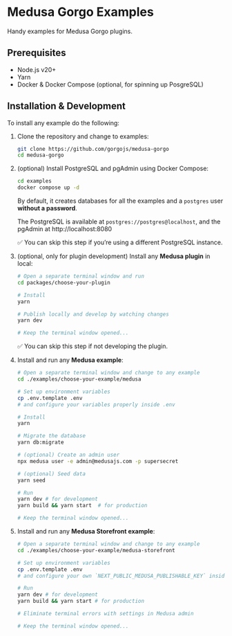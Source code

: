 # Medusa Gorgo Examples

Handy examples for Medusa Gorgo plugins.

## Prerequisites

- Node.js v20+
- Yarn
- Docker & Docker Compose (optional, for spinning up PosgreSQL)

## Installation & Development

To install any example do the following:

1. Clone the repository and change to examples:
   ```bash
   git clone https://github.com/gorgojs/medusa-gorgo
   cd medusa-gorgo
   ```

2. (optional) Install PostgreSQL and pgAdmin using Docker Compose:
   ```bash
   cd examples
   docker compose up -d
   ```
   By default, it creates databases for all the examples and a `postgres` user **without a password**.
   
   The PostgreSQL is available at `postgres://postgres@localhost`, and the pgAdmin at http://localhost:8080

   ✅ You can skip this step if you’re using a different PostgreSQL instance.

3. (optional, only for plugin development) Install any **Medusa plugin** in local:
   ```bash
   # Open a separate terminal window and run
   cd packages/choose-your-plugin
   
   # Install
   yarn

   # Publish locally and develop by watching changes
   yarn dev

   # Keep the terminal window opened...
   ```

   ✅ You can skip this step if not developing the plugin.

4. Install and run any **Medusa example**:
   ```bash
   # Open a separate terminal window and change to any example
   cd ./examples/choose-your-example/medusa

   # Set up environment variables
   cp .env.template .env
   # and configure your variables properly inside .env
   
   # Install
   yarn

   # Migrate the database
   yarn db:migrate

   # (optional) Create an admin user 
   npx medusa user -e admin@medusajs.com -p supersecret

   # (optional) Seed data
   yarn seed

   # Run
   yarn dev # for development
   yarn build && yarn start  # for production

   # Keep the terminal window opened...
   ```

5. Install and run any **Medusa Storefront example**:
   ```bash
   # Open a separate terminal window and change to any example
   cd ./examples/choose-your-example/medusa-storefront

   # Set up environment variables
   cp .env.template .env
   # and configure your own `NEXT_PUBLIC_MEDUSA_PUBLISHABLE_KEY` inside .env
   
   # Run
   yarn dev # for development
   yarn build && yarn start # for production

   # Eliminate terminal errors with settings in Medusa admin
   
   # Keep the terminal window opened...
   ```
